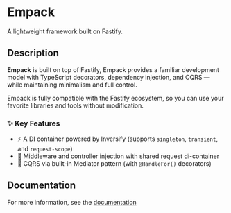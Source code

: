 # Empack

A lightweight framework built on Fastify.

## Description

**Empack** is built on top of Fastify, Empack provides a familiar development model with TypeScript decorators, dependency injection, and CQRS — while maintaining minimalism and full control.

Empack is fully compatible with the Fastify ecosystem, so you can use your favorite libraries and tools without modification.

### ✨ Key Features

- ⚡ A DI container powered by Inversify (supports `singleton`, `transient`, and `request-scope`)
- 🔌 Middleware and controller injection with shared request di-container
- 🧩 CQRS via built-in Mediator pattern (with `@HandleFor()` decorators)

## Documentation

For more information, see the [documentation](https://empackjs.github.io/empack/)
